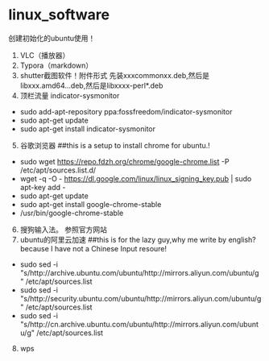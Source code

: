 # linux_software
创建初始化的ubuntu使用！
1. VLC（播放器）
2. Typora（markdown）
3. shutter截图软件！附件形式
先装xxxcommonxx.deb,然后是libxxx.amd64...deb,然后是libxxxx-perl*.deb
4. 顶栏流量
indicator-sysmonitor
- sudo add-apt-repository ppa:fossfreedom/indicator-sysmonitor  
- sudo apt-get update  
- sudo apt-get install indicator-sysmonitor  
5. 谷歌浏览器
##this is a setup to install chrome for ubuntu.!
- sudo wget https://repo.fdzh.org/chrome/google-chrome.list -P /etc/apt/sources.list.d/
- wget -q -O - https://dl.google.com/linux/linux_signing_key.pub  | sudo apt-key add -
- sudo apt-get update
- sudo apt-get install google-chrome-stable
- /usr/bin/google-chrome-stable
6. 搜狗输入法。
参照官方网站
7. ubuntu的阿里云加速
##this is for the lazy guy,why me write by english?because I have not a Chinese Input resoure!
- sudo sed -i "s/http:\/\/archive.ubuntu.com\/ubuntu/http:\/\/mirrors.aliyun.com\/ubuntu/g" /etc/apt/sources.list
- sudo sed -i "s/http:\/\/security.ubuntu.com\/ubuntu/http:\/\/mirrors.aliyun.com\/ubuntu/g" /etc/apt/sources.list
- sudo sed -i "s/http:\/\/cn.archive.ubuntu.com\/ubuntu/http:\/\/mirrors.aliyun.com\/ubuntu/g" /etc/apt/sources.list
8. wps

